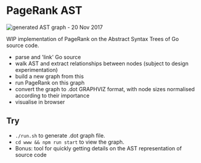 PageRank AST
============

![generated AST graph - 20 Nov 2017](https://i.imgur.com/SgXxWeX.png)

WIP implementation of PageRank on the Abstract Syntax Trees of Go source code.

 - parse and 'link' Go source
 - walk AST and extract relationships between nodes (subject to design experimentation)
 - build a new graph from this
 - run PageRank on this graph
 - convert the graph to .dot GRAPHVIZ format, with node sizes normalised according to their importance
 - visualise in browser

## Try
 - `./run.sh` to generate .dot graph file.
 - `cd www && npm run start` to view the graph.
 - Bonus: tool for quickly getting details on the AST representation of source code